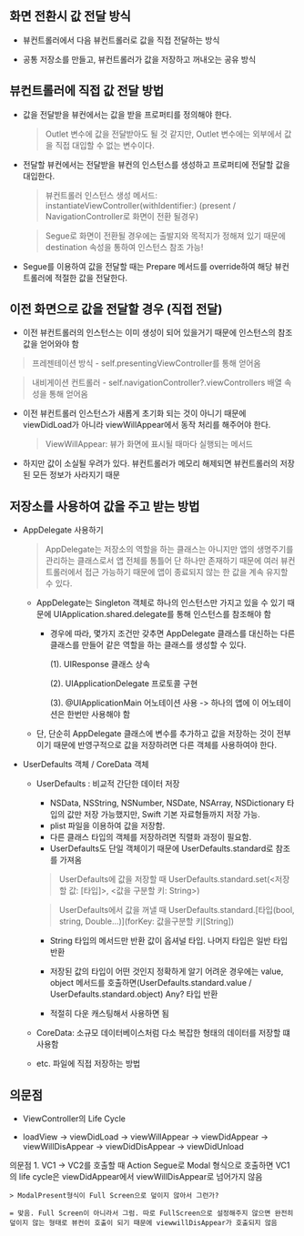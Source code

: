 ## 화면 전환시 값 전달 방식

  - 뷰컨트롤러에서 다음 뷰컨트롤러로 값을 직접 전달하는 방식 
  
  - 공통 저장소를 만들고, 뷰컨트롤러가 값을 저장하고 꺼내오는 공유 방식 

## 뷰컨트롤러에 직접 값 전달 방법

  - 값을 전달받을 뷰컨에서는 값을 받을 프로퍼티를 정의해야 한다.
    > Outlet 변수에 값을 전달받아도 될 것 같지만, Outlet 변수에는 외부에서 값을 직접 대입할 수 없는 변수이다.

  - 전달할 뷰컨에서는 전달받을 뷰컨의 인스턴스를 생성하고 프로퍼티에 전달할 값을 대입한다.
    > 뷰컨트롤러 인스턴스 생성 메서드: instantiateViewController(withIdentifier:) (present / NavigationController로 화면이 전환 될경우)
    
    > Segue로 화면이 전환될 경우에는 출발지와 목적지가 정해져 있기 때문에 destination 속성을 통하여 인스턴스 참조 가능!

  - Segue를 이용하여 값을 전달할 때는 Prepare 메서드를 override하여 해당 뷰컨트롤러에 적절한 값을 전달한다.

## 이전 화면으로 값을 전달할 경우 (직접 전달)

  - 이전 뷰컨트롤러의 인스턴스는 이미 생성이 되어 있을거기 때문에 인스턴스의 참조값을 얻어와야 함
  
   > 프레젠테이션 방식
    - self.presentingViewController를 통해 얻어옴
    
   > 내비게이션 컨트롤러
    - self.navigationController?.viewControllers 배열 속성을 통해 얻어옴
    
  - 이전 뷰컨트롤러 인스턴스가 새롭게 초기화 되는 것이 아니기 때문에 viewDidLoad가 아니라 viewWillAppear에서 동작 처리를 해주어야 한다.
    > ViewWillAppear: 뷰가 화면에 표시될 때마다 실행되는 메서드
    
  - 하지만 값이 소실될 우려가 있다. 뷰컨트롤러가 메모리 해제되면 뷰컨트롤러의 저장된 모든 정보가 사라지기 때문

## 저장소를 사용하여 값을 주고 받는 방법
  - AppDelegate 사용하기
    > AppDelegate는 저장소의 역할을 하는 클래스는 아니지만 앱의 생명주기를 관리하는 클래스로서 앱 전체를 통틀어 단 하나만 존재하기 때문에 여러 뷰컨트롤러에서 접근 가능하기 때문에 
      앱이 종료되지 않는 한 값을 계속 유지할 수 있다.
      
      * AppDelegate는 Singleton 객체로 하나의 인스턴스만 가지고 있을 수 있기 때문에 UIApplication.shared.delegate를 통해 인스턴스를 참조해야 함
        - 경우에 따라, 몇가지 조건만 갖추면 AppDelegate 클래스를 대신하는 다른 클래스를 만들어 같은 역할을 하는 클래스를 생성할 수 있다.
        
          (1). UIResponse 클래스 상속
          
          (2). UIApplicationDelegate 프로토콜 구현
          
          (3). @UIApplicationMain 어노테이션 사용 -> 하나의 앱에 이 어노테이션은 한번만 사용해야 함
          
      * 단, 단순히 AppDelegate 클래스에 변수를 추가하고 값을 저장하는 것이 전부이기 때문에 반영구적으로 값을 저장하려면 다른 객체를 사용하여야 한다.
  
  - UserDefaults 객체 / CoreData 객체
    * UserDefaults : 비교적 간단한 데이터 저장
      - NSData, NSString, NSNumber, NSDate, NSArray, NSDictionary 타입의 값만 저장 가능했지만, Swift 기본 자료형들까지 저장 가능.
      - plist 파일을 이용하여 값을 저장함.
      - 다른 클래스 타입의 객체를 저장하려면 직렬화 과정이 필요함.
      - UserDefaults도 단일 객체이기 때문에 UserDefaults.standard로 참조를 가져옴

      > UserDefaults에 값을 저장할 때
      UserDefaults.standard.set(<저장할 값: [타입]>, <값을 구분할 키: String>)
    
      > UserDefaults에서 값을 꺼낼 때
        UserDefaults.standard.[타입(bool, string, Double...)](forKey: 값을구분할 키[String])
      
        - String 타입의 메서드만 반환 값이 옵셔널 타입. 나머지 타입은 일반 타입 반환
      
        - 저장된 값의 타입이 어떤 것인지 정확하게 알기 어려운 경우에는 value, object 메서드를 호출하면(UserDefaults.standard.value / UserDefaults.standard.object) Any? 타입 반환
      
        - 적절히 다운 캐스팅해서 사용하면 됨

    * CoreData: 소규모 데이터베이스처럼 다소 복잡한 형태의 데이터를 저장할 떄 사용함
    * etc. 파일에 직접 저장하는 방법
    
      
    
## 의문점
  - ViewController의 Life Cycle
  
  * loadView -> viewDidLoad -> viewWillAppear -> viewDidAppear -> viewWillDisAppear -> viewDidDisAppear -> viewDidUnload

  의문점 1. VC1 -> VC2를 호출할 때 Action Segue로 Modal 형식으로 호출하면 VC1의 life cycle은 viewDidAppear에서 viewWillDisAppear로 넘어가지 않음
  
    > ModalPresent형식이 Full Screen으로 덮이지 않아서 그런가?
    
    = 맞음. Full Screen이 아니라서 그럼. 따로 FullScreen으로 설정해주지 않으면 완전히 덮이지 않는 형태로 뷰컨이 호출이 되기 때문에 viewwillDisAppear가 호출되지 않음
  
